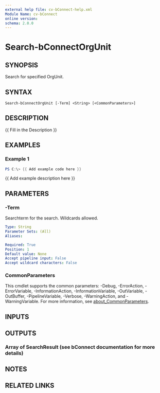 ```yaml
---
external help file: cv-bConnect-help.xml
Module Name: cv-bConnect
online version:
schema: 2.0.0
---
```


# Search-bConnectOrgUnit

## SYNOPSIS
Search for specified OrgUnit.

## SYNTAX

```
Search-bConnectOrgUnit [-Term] <String> [<CommonParameters>]
```

## DESCRIPTION
{{ Fill in the Description }}

## EXAMPLES

### Example 1
```powershell
PS C:\> {{ Add example code here }}
```

{{ Add example description here }}

## PARAMETERS

### -Term
Searchterm for the search.
Wildcards allowed.

```yaml
Type: String
Parameter Sets: (All)
Aliases:

Required: True
Position: 1
Default value: None
Accept pipeline input: False
Accept wildcard characters: False
```

### CommonParameters
This cmdlet supports the common parameters: -Debug, -ErrorAction, -ErrorVariable, -InformationAction, -InformationVariable, -OutVariable, -OutBuffer, -PipelineVariable, -Verbose, -WarningAction, and -WarningVariable. For more information, see [about_CommonParameters](http://go.microsoft.com/fwlink/?LinkID=113216).

## INPUTS

## OUTPUTS

### Array of SearchResult (see bConnect documentation for more details)
## NOTES

## RELATED LINKS
